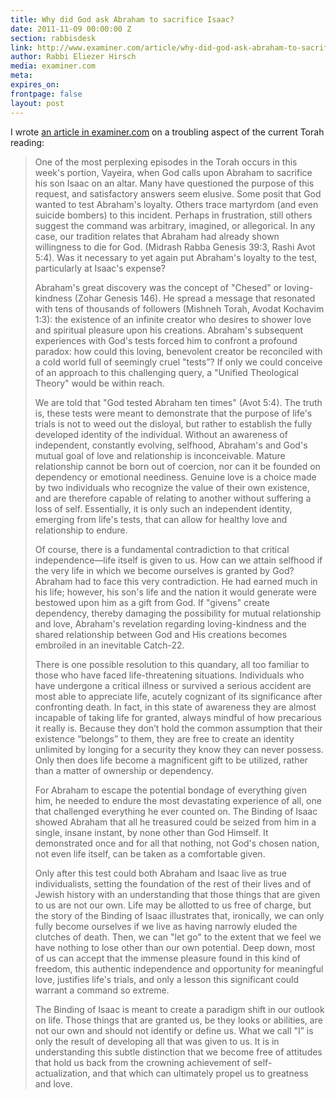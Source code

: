 ```yaml
---
title: Why did God ask Abraham to sacrifice Isaac?
date: 2011-11-09 00:00:00 Z
section: rabbisdesk
link: http://www.examiner.com/article/why-did-god-ask-abraham-to-sacrifice-isaac-rabbi-eliezer-hirsch-explains
author: Rabbi Eliezer Hirsch
media: examiner.com
meta: 
expires_on: 
frontpage: false
layout: post
---
```


I wrote [an article in examiner.com](http://www.examiner.com/article/why-did-god-ask-abraham-to-sacrifice-isaac-rabbi-eliezer-hirsch-explains) on a troubling aspect of the current Torah reading:

>One of the most perplexing episodes in the Torah occurs in this week's portion, Vayeira, when God calls upon Abraham to sacrifice his son Isaac on an altar. Many have questioned the purpose of this request, and satisfactory answers seem elusive. Some posit that God wanted to test Abraham's loyalty. Others trace martyrdom (and even suicide bombers) to this incident. Perhaps in frustration, still others suggest the command was arbitrary, imagined, or allegorical. In any case, our tradition relates that Abraham had already shown willingness to die for God. (Midrash Rabba Genesis 39:3, Rashi Avot 5:4). Was it necessary to yet again put Abraham's loyalty to the test, particularly at Isaac's expense?
>
>Abraham's great discovery was the concept of "Chesed" or loving-kindness (Zohar Genesis 146). He spread a message that resonated with tens of thousands of followers (Mishneh Torah, Avodat Kochavim 1:3): the existence of an infinite creator who desires to shower love and spiritual pleasure upon his creations. Abraham's subsequent experiences with God's tests forced him to confront a profound paradox: how could this loving, benevolent creator be reconciled with a cold world full of seemingly cruel "tests”? If only we could conceive of an approach to this challenging query, a "Unified Theological Theory" would be within reach.
>
>We are told that "God tested Abraham ten times" (Avot 5:4). The truth is, these tests were meant to demonstrate that the purpose of life's trials is not to weed out the disloyal, but rather to establish the fully developed identity of the individual. Without an awareness of independent, constantly evolving, selfhood, Abraham's and God's mutual goal of love and relationship is inconceivable. Mature relationship cannot be born out of coercion, nor can it be founded on dependency or emotional neediness. Genuine love is a choice made by two individuals who recognize the value of their own existence, and are therefore capable of relating to another without suffering a loss of self. Essentially, it is only such an independent identity, emerging from life's tests, that can allow for healthy love and relationship to endure.
>
>Of course, there is a fundamental contradiction to that critical independence—life itself is given to us. How can we attain selfhood if the very life in which we become ourselves is granted by God? Abraham had to face this very contradiction. He had earned much in his life; however, his son's life and the nation it would generate were bestowed upon him as a gift from God. If "givens" create dependency, thereby damaging the possibility for mutual relationship and love, Abraham's revelation regarding loving-kindness and the shared relationship between God and His creations becomes embroiled in an inevitable Catch-22.
>
>There is one possible resolution to this quandary, all too familiar to those who have faced life-threatening situations. Individuals who have undergone a critical illness or survived a serious accident are most able to appreciate life, acutely cognizant of its significance after confronting death. In fact, in this state of awareness they are almost incapable of taking life for granted, always mindful of how precarious it really is. Because they don’t hold the common assumption that their existence “belongs” to them, they are free to create an identity unlimited by longing for a security they know they can never possess. Only then does life become a magnificent gift to be utilized, rather than a matter of ownership or dependency.
>
>For Abraham to escape the potential bondage of everything given him, he needed to endure the most devastating experience of all, one that challenged everything he ever counted on. The Binding of Isaac showed Abraham that all he treasured could be seized from him in a single, insane instant, by none other than God Himself. It demonstrated once and for all that nothing, not God's chosen nation, not even life itself, can be taken as a comfortable given.
>
>Only after this test could both Abraham and Isaac live as true individualists, setting the foundation of the rest of their lives and of Jewish history with an understanding that those things that are given to us are not our own. Life may be allotted to us free of charge, but the story of the Binding of Isaac illustrates that, ironically, we can only fully become ourselves if we live as having narrowly eluded the clutches of death. Then, we can "let go" to the extent that we feel we have nothing to lose other than our own potential. Deep down, most of us can accept that the immense pleasure found in this kind of freedom, this authentic independence and opportunity for meaningful love, justifies life's trials, and only a lesson this significant could warrant a command so extreme.
>
>The Binding of Isaac is meant to create a paradigm shift in our outlook on life. Those things that are granted us, be they looks or abilities, are not our own and should not identify or define us. What we call "I” is only the result of developing all that was given to us. It is in understanding this subtle distinction that we become free of attitudes that hold us back from the crowning achievement of self-actualization, and that which can ultimately propel us to greatness and love.
